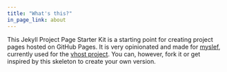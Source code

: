 ```yaml
---
title: "What's this?"
in_page_link: about
---
```

This Jekyll Project Page Starter Kit is a starting point for creating project pages hosted on GitHub Pages. It is very opinionated and made for [myslef](https://twitter.com/_kevinatari), currently used for the [vhost project](http://kevingimbel.com/vhost). You can, however, fork it or get inspired by this skeleton to create your own version.
